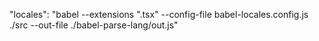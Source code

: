 "locales": "babel --extensions \".tsx\" --config-file babel-locales.config.js ./src --out-file ./babel-parse-lang/out.js"